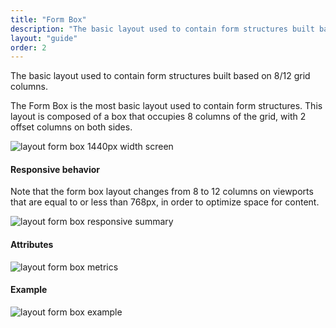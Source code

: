 ```yaml
---
title: "Form Box"
description: "The basic layout used to contain form structures built based on 8/12 grid columns."
layout: "guide"
order: 2
---
```


The basic layout used to contain form structures built based on 8/12 grid columns.

The Form Box is the most basic layout used to contain form structures. This layout is composed of a box that occupies 8 columns of the grid, with 2 offset columns on both sides.

![layout form box 1440px width screen](/images/lexicon/layoutformbox.jpg)

#### Responsive behavior

Note that the form box layout changes from 8 to 12 columns on viewports that are equal to or less than 768px, in order to optimize space for content.

![layout form box responsive summary](/images/lexicon/layoutformboxsummary.jpg)

#### Attributes

![layout form box metrics](/images/lexicon/layoutformboxmetrics.jpg)

#### Example

![layout form box example](/images/lexicon/layoutformboxexample.jpg)